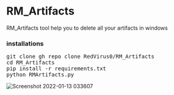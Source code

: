 # RM_Artifacts
RM_Artifacts tool help you to delete all your artifacts in windows 
<h3>installations</h3>
<pre>
git clone gh repo clone RedVirus0/RM_Artifacts
cd RM_Artifacts
pip install -r requirements.txt
python RMArtifacts.py
</pre>

![Screenshot 2022-01-13 033607](https://user-images.githubusercontent.com/46041727/149245042-2023b3c9-c6e8-4232-b400-766d309edf74.png)
